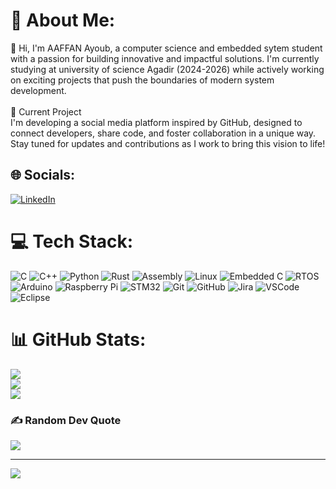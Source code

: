 # 💫 About Me:
👋 Hi, I'm AAFFAN Ayoub, a computer science and embedded sytem student with a passion for building innovative and impactful solutions. I'm currently studying at university of science Agadir (2024-2026) while actively working on exciting projects that push the boundaries of modern system development.<br><br>🚀 Current Project<br>I'm developing a social media platform inspired by GitHub, designed to connect developers, share code, and foster collaboration in a unique way. Stay tuned for updates and contributions as I work to bring this vision to life!


## 🌐 Socials:
[![LinkedIn](https://img.shields.io/badge/LinkedIn-%230077B5.svg?logo=linkedin&logoColor=white)](https://www.linkedin.com/in/ayoub-aaffan-2ab475299/)


# 💻 Tech Stack:
![C](https://img.shields.io/badge/c-%2300599C.svg?style=for-the-badge&logo=c&logoColor=white) ![C++](https://img.shields.io/badge/c++-%2300599C.svg?style=for-the-badge&logo=c%2B%2B&logoColor=white) ![Python](https://img.shields.io/badge/python-%233776AB.svg?style=for-the-badge&logo=python&logoColor=white) ![Rust](https://img.shields.io/badge/rust-%23000000.svg?style=for-the-badge&logo=rust&logoColor=white) ![Assembly](https://img.shields.io/badge/assembly-%2300599C.svg?style=for-the-badge&logo=assemblyscript&logoColor=white) ![Linux](https://img.shields.io/badge/linux-%23FCC624.svg?style=for-the-badge&logo=linux&logoColor=black) ![Embedded C](https://img.shields.io/badge/embedded%20c-%2300599C.svg?style=for-the-badge&logo=c&logoColor=white) ![RTOS](https://img.shields.io/badge/rtos-%2300599C.svg?style=for-the-badge&logo=rtos&logoColor=white) ![Arduino](https://img.shields.io/badge/arduino-%2300979D.svg?style=for-the-badge&logo=arduino&logoColor=white) ![Raspberry Pi](https://img.shields.io/badge/raspberry%20pi-%23C51A4A.svg?style=for-the-badge&logo=raspberry-pi&logoColor=white) ![STM32](https://img.shields.io/badge/stm32-%2300599C.svg?style=for-the-badge&logo=stmicroelectronics&logoColor=white) ![Git](https://img.shields.io/badge/git-%23F05033.svg?style=for-the-badge&logo=git&logoColor=white) ![GitHub](https://img.shields.io/badge/github-%23121011.svg?style=for-the-badge&logo=github&logoColor=white) ![Jira](https://img.shields.io/badge/jira-%230A0FFF.svg?style=for-the-badge&logo=jira&logoColor=white) ![VSCode](https://img.shields.io/badge/vscode-%23007ACC.svg?style=for-the-badge&logo=visual-studio-code&logoColor=white) ![Eclipse](https://img.shields.io/badge/eclipse-%232C2255.svg?style=for-the-badge&logo=eclipse&logoColor=white)
# 📊 GitHub Stats:
![](https://github-readme-stats.vercel.app/api?username=AAFFAN-Ayoub&theme=dark&hide_border=false&include_all_commits=false&count_private=false)<br/>
![](https://github-readme-streak-stats.herokuapp.com/?user=AAFFAN-Ayoub&theme=dark&hide_border=false)<br/>
![](https://github-readme-stats.vercel.app/api/top-langs/?username=AAFFAN-Ayoub&theme=dark&hide_border=false&include_all_commits=false&count_private=false&layout=compact)

### ✍️ Random Dev Quote
![](https://quotes-github-readme.vercel.app/api?type=vetical&theme=radical)

---
[![](https://visitcount.itsvg.in/api?id=ligh-cloud&icon=0&color=0)](https://visitcount.itsvg.in)

<!-- Proudly created with GPRM ( https://gprm.itsvg.in ) -->
